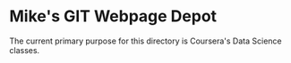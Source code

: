 # Mike's GIT Webpage Depot

The current primary purpose for this directory is Coursera's Data Science classes.